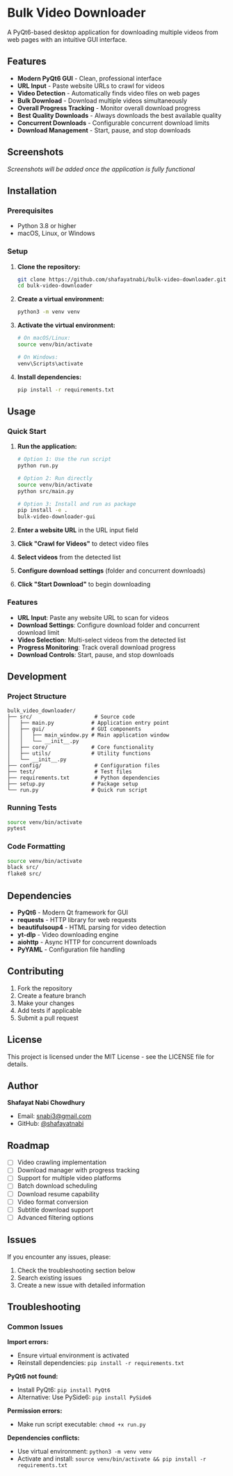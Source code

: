 # Bulk Video Downloader

A PyQt6-based desktop application for downloading multiple videos from web pages with an intuitive GUI interface.

## Features

- **Modern PyQt6 GUI** - Clean, professional interface
- **URL Input** - Paste website URLs to crawl for videos
- **Video Detection** - Automatically finds video files on web pages
- **Bulk Download** - Download multiple videos simultaneously
- **Overall Progress Tracking** - Monitor overall download progress
- **Best Quality Downloads** - Always downloads the best available quality
- **Concurrent Downloads** - Configurable concurrent download limits
- **Download Management** - Start, pause, and stop downloads

## Screenshots

*Screenshots will be added once the application is fully functional*

## Installation

### Prerequisites
- Python 3.8 or higher
- macOS, Linux, or Windows

### Setup

1. **Clone the repository:**
   ```bash
   git clone https://github.com/shafayatnabi/bulk-video-downloader.git
   cd bulk-video-downloader
   ```

2. **Create a virtual environment:**
   ```bash
   python3 -m venv venv
   ```

3. **Activate the virtual environment:**
   ```bash
   # On macOS/Linux:
   source venv/bin/activate
   
   # On Windows:
   venv\Scripts\activate
   ```

4. **Install dependencies:**
   ```bash
   pip install -r requirements.txt
   ```

## Usage

### Quick Start

1. **Run the application:**
   ```bash
   # Option 1: Use the run script
   python run.py
   
   # Option 2: Run directly
   source venv/bin/activate
   python src/main.py
   
   # Option 3: Install and run as package
   pip install -e .
   bulk-video-downloader-gui
   ```

2. **Enter a website URL** in the URL input field
3. **Click "Crawl for Videos"** to detect video files
4. **Select videos** from the detected list
5. **Configure download settings** (folder and concurrent downloads)
6. **Click "Start Download"** to begin downloading

### Features

- **URL Input**: Paste any website URL to scan for videos
- **Download Settings**: Configure download folder and concurrent download limit
- **Video Selection**: Multi-select videos from the detected list
- **Progress Monitoring**: Track overall download progress
- **Download Controls**: Start, pause, and stop downloads

## Development

### Project Structure
```
bulk_video_downloader/
├── src/                    # Source code
│   ├── main.py            # Application entry point
│   ├── gui/               # GUI components
│   │   ├── main_window.py # Main application window
│   │   └── __init__.py
│   ├── core/              # Core functionality
│   ├── utils/             # Utility functions
│   └── __init__.py
├── config/                 # Configuration files
├── test/                   # Test files
├── requirements.txt        # Python dependencies
├── setup.py               # Package setup
└── run.py                 # Quick run script
```

### Running Tests
```bash
source venv/bin/activate
pytest
```

### Code Formatting
```bash
source venv/bin/activate
black src/
flake8 src/
```

## Dependencies

- **PyQt6** - Modern Qt framework for GUI
- **requests** - HTTP library for web requests
- **beautifulsoup4** - HTML parsing for video detection
- **yt-dlp** - Video downloading engine
- **aiohttp** - Async HTTP for concurrent downloads
- **PyYAML** - Configuration file handling

## Contributing

1. Fork the repository
2. Create a feature branch
3. Make your changes
4. Add tests if applicable
5. Submit a pull request

## License

This project is licensed under the MIT License - see the LICENSE file for details.

## Author

**Shafayat Nabi Chowdhury**
- Email: snabi3@gmail.com
- GitHub: [@shafayatnabi](https://github.com/shafayatnabi)

## Roadmap

- [ ] Video crawling implementation
- [ ] Download manager with progress tracking
- [ ] Support for multiple video platforms
- [ ] Batch download scheduling
- [ ] Download resume capability
- [ ] Video format conversion
- [ ] Subtitle download support
- [ ] Advanced filtering options

## Issues

If you encounter any issues, please:
1. Check the troubleshooting section below
2. Search existing issues
3. Create a new issue with detailed information

## Troubleshooting

### Common Issues

**Import errors:**
- Ensure virtual environment is activated
- Reinstall dependencies: `pip install -r requirements.txt`

**PyQt6 not found:**
- Install PyQt6: `pip install PyQt6`
- Alternative: Use PySide6: `pip install PySide6`

**Permission errors:**
- Make run script executable: `chmod +x run.py`

**Dependencies conflicts:**
- Use virtual environment: `python3 -m venv venv`
- Activate and install: `source venv/bin/activate && pip install -r requirements.txt`
